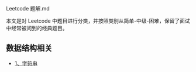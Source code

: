 Leetcode 题解.md

本文是对 Leetcode 中题目进行分类，并按照类别从简单-中级-困难，保留了面试中经常被问到的经典题目。

数据结构相关
-----

* [1、字符串](https://github.com/xiaoranli/Leetcode---.md/edit/master/README.md)
